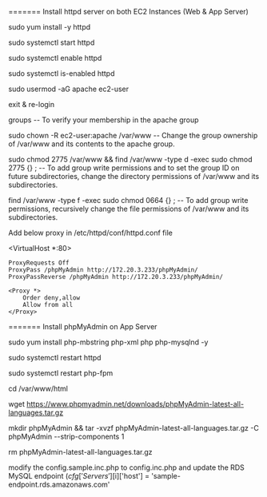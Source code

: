======= Install httpd server on both EC2 Instances (Web & App Server)

sudo yum install -y httpd

sudo systemctl start httpd

sudo systemctl enable httpd

sudo systemctl is-enabled httpd

sudo usermod -aG apache ec2-user

exit & re-login

groups -- To verify your membership in the apache group

sudo chown -R ec2-user:apache /var/www -- Change the group ownership of /var/www and its contents to the apache group.

sudo chmod 2775 /var/www && find /var/www -type d -exec sudo chmod 2775 {} \; -- To add group write permissions and to set the group ID on future subdirectories, change the directory permissions of /var/www and its subdirectories.

find /var/www -type f -exec sudo chmod 0664 {} \; -- To add group write permissions, recursively change the file permissions of /var/www and its subdirectories.

Add below proxy in /etc/httpd/conf/httpd.conf file

<VirtualHost *:80>

    ProxyRequests Off
    ProxyPass /phpMyAdmin http://172.20.3.233/phpMyAdmin/
    ProxyPassReverse /phpMyAdmin http://172.20.3.233/phpMyAdmin/

    <Proxy *>
        Order deny,allow
        Allow from all
    </Proxy>
</VirtualHost>

======= Install phpMyAdmin on App Server

sudo yum install php-mbstring php-xml php php-mysqlnd -y

sudo systemctl restart httpd

sudo systemctl restart php-fpm

cd /var/www/html

wget https://www.phpmyadmin.net/downloads/phpMyAdmin-latest-all-languages.tar.gz

mkdir phpMyAdmin && tar -xvzf phpMyAdmin-latest-all-languages.tar.gz -C phpMyAdmin --strip-components 1

rm phpMyAdmin-latest-all-languages.tar.gz

modify the config.sample.inc.php to config.inc.php and update the RDS MySQL endpoint ($cfg['Servers'][$i]['host'] = 'sample-endpoint.rds.amazonaws.com'
